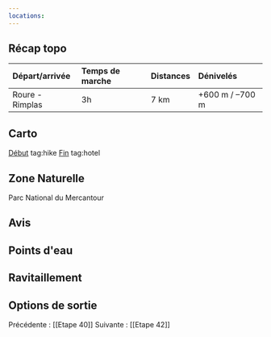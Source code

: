 ```yaml
---
locations: 
---
```

## Récap topo

| Départ/arrivée  | Temps de marche | Distances | Dénivelés       |
| :-------------- | :-------------- | :-------- | :-------------- |
| Roure - Rimplas | 3h              | 7 km      | +600 m / –700 m |

## Carto  
[Début](geo:44.090547,7.088384) tag:hike
[Fin](geo:44.063696,7.13121) tag:hotel
## Zone Naturelle
Parc National du Mercantour
## Avis

## Points d'eau

## Ravitaillement

## Options de sortie

Précédente : [[Etape 40]]
Suivante : [[Etape 42]]